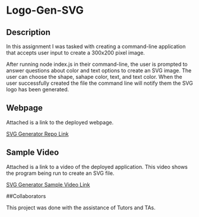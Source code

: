 # Logo-Gen-SVG

## Description

In this assignment I was tasked with creating a command-line application that accepts user input to create a 300x200 pixel image. 

After running node index.js in their command-line, the user is prompted to answer questions about color and text options to create an SVG image. The user can choose the shape, sahape color, text, and text color. When the user successfully created the file the command line will notify them the SVG logo has been generated. 

## Webpage 

Attached is a link to the deployed webpage.

[SVG Generator Repo Link](https://github.com/sethaphelps/Logo-Gen-SVG)

## Sample Video 

Attached is a link to a video of the deployed application. This video shows the program being run to create an SVG file.

[SVG Generator Sample Video Link](https://watch.screencastify.com/v/ndBOXr6bl243eSAHtXAA)

##Collaborators

This project was done with the assistance of Tutors and TAs.